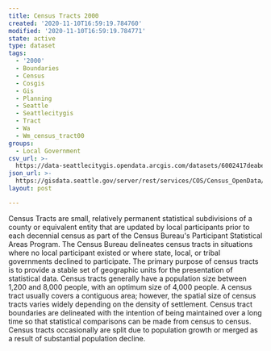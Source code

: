 ```yaml
---
title: Census Tracts 2000
created: '2020-11-10T16:59:19.784760'
modified: '2020-11-10T16:59:19.784771'
state: active
type: dataset
tags:
  - '2000'
  - Boundaries
  - Census
  - Cosgis
  - Gis
  - Planning
  - Seattle
  - Seattlecitygis
  - Tract
  - Wa
  - Wm_census_tract00
groups:
  - Local Government
csv_url: >-
  https://data-seattlecitygis.opendata.arcgis.com/datasets/6002417deabe43639c95d55fd94ae3d6_8.csv?outSR=%7B%22latestWkid%22%3A2926%2C%22wkid%22%3A2926%7D
json_url: >-
  https://gisdata.seattle.gov/server/rest/services/COS/Census_OpenData/MapServer/8
layout: post

---
```

<div><b> </b> Census Tracts are small, relatively permanent statistical 
subdivisions of a county or equivalent entity that are updated by local 
participants prior to each decennial census as part of the Census 
Bureau's Participant Statistical Areas Program. The Census Bureau 
delineates census tracts in situations where no local participant 
existed or where state, local, or tribal governments declined to 
participate. The primary purpose of census tracts is to provide a stable
 set of geographic units for the presentation of statistical data.
Census tracts generally have a population size between 1,200 and 8,000 
people, with an optimum size of 4,000 people. A census tract usually 
covers a contiguous area; however, the spatial size of census tracts 
varies widely depending on the density of settlement. Census tract 
boundaries are delineated with the intention of being maintained over a 
long time so that statistical comparisons can be made from census to 
census. Census tracts occasionally are split due to population growth or
 merged as a result of substantial population decline. <br /></div>
